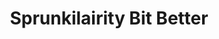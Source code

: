 ---
slug: sprunkilairity-bit-better-2075
title: Sprunkilairity Bit Better
description: "Sprunkilairity Bit Better is an exciting online game. Play for free directly in your browser!"
icon: /images/popular_mods/Sprunkilairity Bit Better.png
url: https://wowtbc.net/sprunkin/sprunkilairity-bit-better/index.html
previewImage: /images/popular_mods/Sprunkilairity Bit Better.png
type: popular mods

# SEO配置
seo:
  title: "Sprunkilairity Bit Better - Play Free Online Game | Fun Browser Games"
  description: "Sprunkilairity Bit Better - Play this fun online game for free in your browser. No download required!"
  ogImage: "/images/popular_mods/Sprunkilairity Bit Better.png"
  keywords: "sprunkilairity-bit-better-2075, online game, browser game, free game, popular mods game, play online"

videoUrls:
  - https://www.youtube.com/embed/example1
  - https://www.youtube.com/embed/example2

whyPlay:
  title: "Why Play Sprunkilairity Bit Better?"
  items:
    - "Immersive Gameplay: Sprunkilairity Bit Better offers an engaging and immersive gaming experience that will keep you entertained for hours"
    - "Challenging Levels: Test your skills with increasingly difficult challenges and obstacles"
    - "Beautiful Graphics: Enjoy stunning visuals and smooth animations that bring the game world to life"
    - "Regular Updates: New content and features are added regularly to keep the game fresh and exciting"
    - "Free to Play: Experience all the fun without spending a penny"
    - "Community Features: Connect with other players, share strategies, and compete for high scores"
    - "Cross-Platform: Play on any device with a web browser, no downloads required"

features:
  title: "Key Features of Sprunkilairity Bit Better"
  image: "/images/popular_mods/Sprunkilairity Bit Better.png"
  items:
    - "Intuitive Controls: Easy to learn controls make Sprunkilairity Bit Better accessible for players of all skill levels"
    - "Multiple Game Modes: Enjoy various gameplay options that provide different challenges and experiences"
    - "Character Customization: Personalize your gaming experience with unique characters and items"
    - "Achievement System: Complete special tasks to earn rewards and recognition"
    - "Leaderboards: Compete with players worldwide and see who can achieve the highest scores"

characteristics:
  title: "Game Characteristics"
  image: "/images/popular_mods/Sprunkilairity Bit Better.png"
  items:
    - "Genre: Popular mods game with elements of strategy and skill"
    - "Difficulty: Suitable for both casual gamers and those seeking a challenge"
    - "Play Time: Quick sessions or extended gameplay, depending on your preference"
    - "Art Style: Vibrant and engaging visuals that enhance the gaming experience"
    - "Sound Design: Immersive audio that complements the gameplay perfectly"

info: "Sprunkilairity Bit Better is an exciting online game that offers players a unique and engaging gaming experience. With its intuitive controls, stunning visuals, and challenging gameplay, Sprunkilairity Bit Better provides hours of entertainment for players of all ages and skill levels. Whether you're looking for a quick gaming session during a break or an extended play session, Sprunkilairity Bit Better delivers an immersive experience that will keep you coming back for more. The game features multiple levels of increasing difficulty, ensuring that players are constantly challenged as they progress. With regular updates adding new content and features, Sprunkilairity Bit Better remains fresh and exciting, providing endless entertainment options for its growing community of players."

howToPlayIntro: "Welcome to Sprunkilairity Bit Better! This guide will walk you through the basics and help you master the game. Whether you're a beginner or looking to improve your skills, these tips and instructions will enhance your gaming experience."

howToPlaySteps:
  - title: "Getting Started"
    description: "Begin your Sprunkilairity Bit Better adventure by familiarizing yourself with the controls. Use your keyboard or mouse to navigate through the game interface. The tutorial will guide you through the basic mechanics and help you understand the objectives."
  - title: "Understanding the Objectives"
    description: "In Sprunkilairity Bit Better, your main goal is to progress through levels by completing specific objectives. Each level presents unique challenges that require different strategies and approaches."
  - title: "Mastering the Controls"
    description: "Practice using the controls to improve your precision and reaction time. Sprunkilairity Bit Better requires quick reflexes and strategic thinking to overcome obstacles and defeat opponents."
  - title: "Utilizing Power-ups"
    description: "Collect power-ups throughout the game to enhance your abilities and overcome difficult challenges. Each power-up offers unique advantages that can be crucial for success."
  - title: "Developing Strategies"
    description: "As you progress in Sprunkilairity Bit Better, develop effective strategies for different scenarios. Analyze patterns, anticipate challenges, and adapt your approach to maximize your performance."

faq:
  title: "Frequently Asked Questions about Sprunkilairity Bit Better"
  items:
    - question: "Is Sprunkilairity Bit Better free to play?"
      answer: "Yes, Sprunkilairity Bit Better is completely free to play directly in your web browser. No downloads or purchases are required to enjoy the full game experience."
    - question: "Can I play Sprunkilairity Bit Better on mobile devices?"
      answer: "Yes, Sprunkilairity Bit Better is optimized for both desktop and mobile play. You can enjoy the game on any device with a web browser and internet connection."
    - question: "Are there any in-game purchases?"
      answer: "While Sprunkilairity Bit Better is free to play, there may be optional in-game purchases available for cosmetic items or additional features that don't affect core gameplay."
    - question: "How often is Sprunkilairity Bit Better updated?"
      answer: "The developers regularly update Sprunkilairity Bit Better with new content, features, and improvements based on player feedback and game performance."
    - question: "Can I play Sprunkilairity Bit Better offline?"
      answer: "Currently, Sprunkilairity Bit Better requires an internet connection to play as it's a browser-based online game."
    - question: "Is Sprunkilairity Bit Better suitable for children?"
      answer: "Yes, Sprunkilairity Bit Better is designed to be family-friendly and suitable for players of all ages."
    - question: "How do I report bugs or issues?"
      answer: "If you encounter any problems while playing Sprunkilairity Bit Better, you can report them through the game's support page or contact the developers directly through their website."
    - question: "Still Have Questions?"
      answer: "If you have additional questions about Sprunkilairity Bit Better that aren't covered in this FAQ, please visit our support center or contact our customer service team for assistance."
---